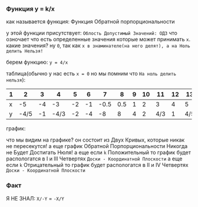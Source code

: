 ### Функция y = k/x

как называется функция: Функция Обратной порпорциональности

у этой функции присутствует: `Облость Допустимый Значений: ОДЗ` что озночает что есть определенные значения которые может принимать `x`.
какие значения? ну `0`, так как `x в знаминателе(на него делят), а на Ноль делить Нельзя!`

берем функцию: `y = 4/x`

таблица(обычно у нас есть `x = 0` но мы помним что `На ноль делить нельзя`):

| 1   | 2    | 3   | 4    | 5   | 6   | 7    | 8   | 9   | 10  | 11  | 12  | 13  |
| --- | ---- | --- | ---- | --- | --- | ---- | --- | --- | --- | --- | --- | --- |
| x   | -5   | -4  | -3   | -2  | -1  | -0.5 | 0.5 | 1   | 2   | 3   | 4   | 5   |
| y   | -4/5 | -1  | -4/3 | -2  | -4  | -8   | 8   | 4   | 2   | 4/3 | 1   | 4/5 |

график:

что мы видим на графике? он состоит из Двух Кривых, которые никак не пересекутся!
а еще график Обратной Порпорциональности Никогда не Будет Достигать Нюля!
а еще если `k` Положительный то график будет распологатся в I и III Четвертях `Доски - Координатной Плоскости`
а еще если `k` Отрицательный то график будет распологатся в II и IV Четвертях `Доски - Координатной Плоскости`

### Факт

Я НЕ ЗНАЛ: `X/-Y` = `-X/Y`
